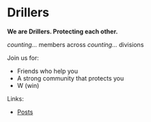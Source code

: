 # Drillers

**We are Drillers. Protecting each other.**

*counting...* members across *counting...* divisions

Join us for:
- Friends who help you
- A strong community that protects you
- W (win)

Links:
- [Posts](/_posts/index.md)